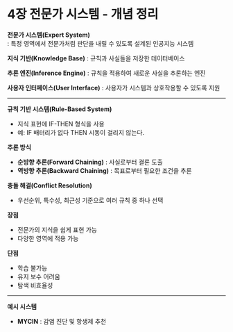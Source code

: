 # 4장 전문가 시스템 - 개념 정리

**전문가 시스템(Expert System)**  
: 특정 영역에서 전문가처럼 판단을 내릴 수 있도록 설계된 인공지능 시스템

**지식 기반(Knowledge Base)** : 규칙과 사실들을 저장한 데이터베이스

**추론 엔진(Inference Engine)** : 규칙을 적용하여 새로운 사실을 추론하는 엔진

**사용자 인터페이스(User Interface)** : 사용자가 시스템과 상호작용할 수 있도록 지원

---

**규칙 기반 시스템(Rule-Based System)**  
- 지식 표현에 IF-THEN 형식을 사용
- 예: IF 배터리가 없다 THEN 시동이 걸리지 않는다.

**추론 방식**
- **순방향 추론(Forward Chaining)** : 사실로부터 결론 도출
- **역방향 추론(Backward Chaining)** : 목표로부터 필요한 조건을 추론

**충돌 해결(Conflict Resolution)**  
- 우선순위, 특수성, 최근성 기준으로 여러 규칙 중 하나 선택

**장점**
- 전문가의 지식을 쉽게 표현 가능
- 다양한 영역에 적용 가능

**단점**
- 학습 불가능
- 유지 보수 어려움
- 탐색 비효율성

---

**예시 시스템**
- **MYCIN** : 감염 진단 및 항생제 추천

